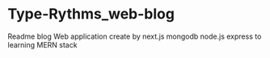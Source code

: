 # Type-Rythms_web-blog
Readme blog Web application create by next.js mongodb node.js express to learning MERN stack 
